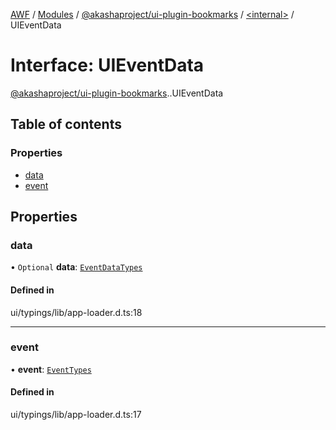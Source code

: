 [AWF](../README.md) / [Modules](../modules.md) / [@akashaproject/ui-plugin-bookmarks](../modules/akashaproject_ui_plugin_bookmarks.md) / [<internal\>](../modules/akashaproject_ui_plugin_bookmarks._internal_.md) / UIEventData

# Interface: UIEventData

[@akashaproject/ui-plugin-bookmarks](../modules/akashaproject_ui_plugin_bookmarks.md).[<internal>](../modules/akashaproject_ui_plugin_bookmarks._internal_.md).UIEventData

## Table of contents

### Properties

- [data](akashaproject_ui_plugin_bookmarks._internal_.UIEventData.md#data)
- [event](akashaproject_ui_plugin_bookmarks._internal_.UIEventData.md#event)

## Properties

### data

• `Optional` **data**: [`EventDataTypes`](../modules/akashaproject_ui_plugin_bookmarks._internal_.md#eventdatatypes)

#### Defined in

ui/typings/lib/app-loader.d.ts:18

___

### event

• **event**: [`EventTypes`](../enums/akashaproject_ui_plugin_bookmarks._internal_.EventTypes.md)

#### Defined in

ui/typings/lib/app-loader.d.ts:17
